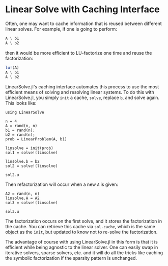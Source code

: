 # Linear Solve with Caching Interface

Often, one may want to cache information that is reused between different
linear solves. For example, if one is going to perform:

```julia
A \ b1
A \ b2
```

then it would be more efficient to LU-factorize one time and reuse the factorization:

```julia
lu!(A)
A \ b1
A \ b2
```

LinearSolve.jl's caching interface automates this process to use the most efficient
means of solving and resolving linear systems. To do this with LinearSolve.jl,
you simply `init` a cache, `solve`, replace `b`, and solve again. This looks like:

```@example linsys2
using LinearSolve

n = 4
A = rand(n, n)
b1 = rand(n);
b2 = rand(n);
prob = LinearProblem(A, b1)

linsolve = init(prob)
sol1 = solve!(linsolve)
```

```@example linsys2
linsolve.b = b2
sol2 = solve!(linsolve)

sol2.u
```

Then refactorization will occur when a new `A` is given:

```@example linsys2
A2 = rand(n, n)
linsolve.A = A2
sol3 = solve!(linsolve)

sol3.u
```

The factorization occurs on the first solve, and it stores the factorization in
the cache. You can retrieve this cache via `sol.cache`, which is the same object
as the `init`, but updated to know not to re-solve the factorization.

The advantage of course with using LinearSolve.jl in this form is that it is
efficient while being agnostic to the linear solver. One can easily swap in
iterative solvers, sparse solvers, etc. and it will do all the tricks like
caching the symbolic factorization if the sparsity pattern is unchanged.
